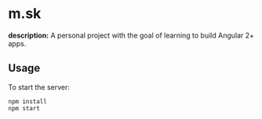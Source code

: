 m.sk
========================

**description:**  A personal project with the goal of learning to build Angular 2+ apps.

Usage
---------------
To start the server:

```
npm install
npm start
```
